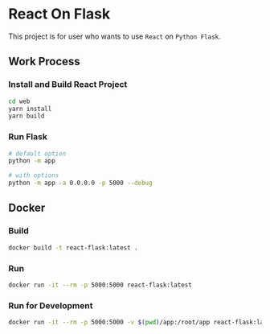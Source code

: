 # React On Flask
This project is for user who wants to use `React` on `Python Flask`.

## Work Process
### Install and Build React Project
```sh
cd web
yarn install
yarn build
```

### Run Flask 
```sh
# default option
python -m app 

# with options
python -m app -a 0.0.0.0 -p 5000 --debug
```

## Docker
### Build
```sh
docker build -t react-flask:latest .               
```
### Run
```sh
docker run -it --rm -p 5000:5000 react-flask:latest
```

### Run for Development
```sh
docker run -it --rm -p 5000:5000 -v $(pwd)/app:/root/app react-flask:latest
```